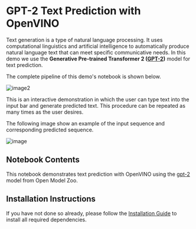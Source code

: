 # GPT-2 Text Prediction with OpenVINO
Text generation is a type of natural language processing. It uses computational linguistics and artificial intelligence to automatically produce natural language text that can meet specific communicative needs.
In this demo we use the **Generative Pre-trained Transformer 2 ([GPT-2](https://github.com/openvinotoolkit/open_model_zoo/tree/master/models/public/gpt-2))** model for text prediction.

The complete pipeline of this demo's notebook is shown below.

![image2](https://user-images.githubusercontent.com/91228207/163990722-d2713ede-921e-4594-8b00-8b5c1a4d73b5.jpeg)

This is an interactive demonstration in which the user can type text into the input bar and generate predicted text. This procedure can be repeated as many times as the user desires.

The following image show an example of the input sequence and corresponding predicted sequence.

![image](https://user-images.githubusercontent.com/91228207/185103977-54b1671a-f02c-4f4b-9722-5c4e8b119fc7.png)
## Notebook Contents

This notebook demonstrates text prediction with OpenVINO using the [gpt-2](https://github.com/openvinotoolkit/open_model_zoo/tree/master/models/public/gpt-2) model from Open Model Zoo.

## Installation Instructions

If you have not done so already, please follow the [Installation Guide](https://github.com/openvinotoolkit/openvino_notebooks/blob/main/README.md") to install all required dependencies.
